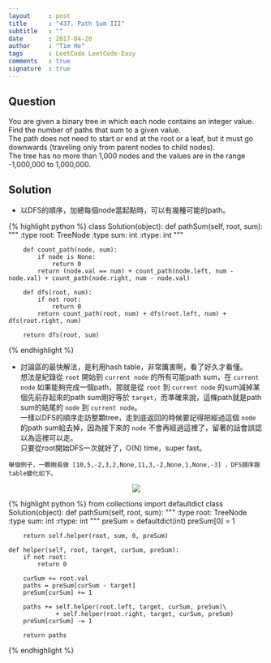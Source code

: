 ```yaml
---
layout     : post
title      : "437. Path Sum III"
subtitle   : ""
date       : 2017-04-20
author     : "Tim Ho"
tags       : LeetCode LeetCode-Easy
comments   : true
signature  : true
---
```


## Question
You are given a binary tree in which each node contains an integer value.<br>
Find the number of paths that sum to a given value.<br>
The path does not need to start or end at the root or a leaf, but it must go downwards (traveling only from parent nodes to child nodes).<br>
The tree has no more than 1,000 nodes and the values are in the range -1,000,000 to 1,000,000.

## Solution
* 以DFS的順序，加總每個node當起點時，可以有幾種可能的path。

{% highlight python %}
class Solution(object):
    def pathSum(self, root, sum):
        """
        :type root: TreeNode
        :type sum: int
        :rtype: int
        """

        def count_path(node, num):
            if node is None:
                return 0
            return (node.val == num) + count_path(node.left, num - node.val) + count_path(node.right, num - node.val)

        def dfs(root, num):
            if not root:
                return 0
            return count_path(root, num) + dfs(root.left, num) + dfs(root.right, num)

        return dfs(root, sum)
{% endhighlight %}

* 討論區的最快解法，是利用hash table，非常厲害啊，看了好久才看懂。<br>
   想法是紀錄從 `root` 開始到 `current node` 的所有可能path sum，在 `current node` 如果能夠完成一個path，那就是從 `root` 到 `current node` 的sum減掉某個先前存起來的path sum剛好等於 `target`，而準確來說，這條path就是path sum的結尾的 `node` 到 `current node`。<br>
   一樣以DFS的順序走訪整顆tree，走到底返回的時候要記得把經過這個 `node` 的path sum給去掉，因為接下來的 `node` 不會再經過這裡了，留著的話會誤認以為這裡可以走。<br>
   只要從root開始DFS一次就好了，O(N) time，super fast。

```
舉個例子，一顆樹長做 [10,5,-2,3,2,None,11,3,-2,None,1,None,-3] ，DFS順序跟table變化如下。
```
<div align="center">
<img src="{{baseurl}}/images/leet_code/pathsum.png" />
</div>

{% highlight python %}
from collections import defaultdict
class Solution(object):
    def pathSum(self, root, sum):
        """
        :type root: TreeNode
        :type sum: int
        :rtype: int
        """
        preSum = defaultdict(int)
        preSum[0] = 1

        return self.helper(root, sum, 0, preSum)

    def helper(self, root, target, curSum, preSum):
        if not root:
            return 0

        curSum += root.val
        paths = preSum[curSum - target]
        preSum[curSum] += 1

        paths += self.helper(root.left, target, curSum, preSum)\
                 + self.helper(root.right, target, curSum, preSum)
        preSum[curSum] -= 1

        return paths
{% endhighlight %}
